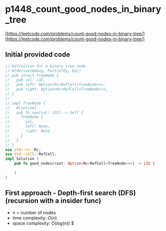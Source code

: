 # p1448_count_good_nodes_in_binary_tree
[https://leetcode.com/problems/count-good-nodes-in-binary-tree/](https://leetcode.com/problems/count-good-nodes-in-binary-tree/)

## Initial provided code
```Rust
// Definition for a binary tree node.
// #[derive(Debug, PartialEq, Eq)]
// pub struct TreeNode {
//   pub val: i32,
//   pub left: Option<Rc<RefCell<TreeNode>>>,
//   pub right: Option<Rc<RefCell<TreeNode>>>,
// }
// 
// impl TreeNode {
//   #[inline]
//   pub fn new(val: i32) -> Self {
//     TreeNode {
//       val,
//       left: None,
//       right: None
//     }
//   }
// }
use std::rc::Rc;
use std::cell::RefCell;
impl Solution {
    pub fn good_nodes(root: Option<Rc<RefCell<TreeNode>>>) -> i32 {
        
    }
}
```
## First approach - Depth-first search (DFS) (recursion with a insider func)

- n = number of nodes
- time complexity: $O(n)$
- space complexity: $O(log(n))$
$

